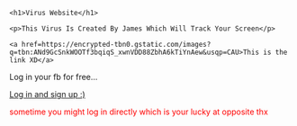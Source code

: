 <!DOCTYPE html>
<html>
<head>   

<meta charset="UTF-8" />
<title>James Virus V0.1</title>

</head>

  
  <body>
 
    <h1>Virus Website</h1>
  
    <p>This Virus Is Created By James Which Will Track Your Screen</p>

    <a href=https://encrypted-tbn0.gstatic.com/images?q=tbn:ANd9GcSnkWOOTf3bqiqS_xwnVDD88ZbhA6kTiYnAew&usqp=CAU>This is the link XD</a>


<p>Log in your fb for free...</p>
<a href=https://m.facebook.com/login/>Log in and sign up :)</a>


  <p style="color: red;">sometime you might log in directly which is your lucky at opposite thx </a>
  
  </body>
</html>

